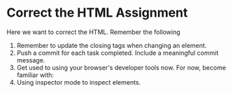 # Correct the HTML Assignment


Here we want to correct the HTML. Remember the following

1.  Remember to update the closing tags when changing an element.
2.  Push a commit for each task completed. Include a meaningful commit message.
3.  Get used to using your browser's developer tools now. For now, become familiar with:
4.  Using inspector mode to inspect elements.
